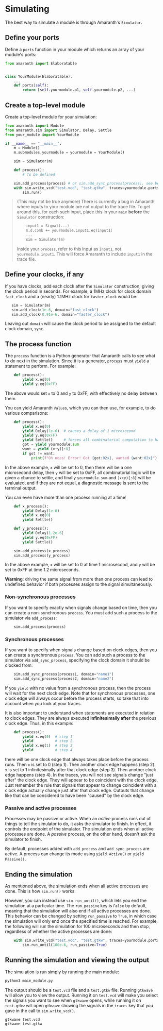 # Simulating

The best way to simulate a module is through Amaranth's `Simulator`.

## Define your ports

Define a `ports` function in your module which returns an array of your module's ports:

```python
from amaranth import Elaboratable


class YourModule(Elaboratable):
    ...
    def ports(self):
        return [self.yourmodule.p1, self.yourmodule.p2, ...]
```

## Create a top-level module

Create a top-level module for your simulation:

```python
from amaranth import Module
from amaranth.sim import Simulator, Delay, Settle
from your_module import YourModule

if __name__ == "__main__":
    m = Module()
    m.submodules.yourmodule = yourmodule = YourModule()

    sim = Simulator(m)

    def process():
        # To be defined

    sim.add_process(process) # or sim.add_sync_process(process), see below
    with sim.write_vcd("test.vcd", "test.gtkw", traces=yourmodule.ports()):
        sim.run()
```

> (This may not be true anymore) There is currently a bug in Amaranth where inputs to your module are not output to the trace file. To get around this, for each such input, place this in your `main` **before** the `Simulator` construction:
>
> ```python
>     input1 = Signal(...)
>     m.d.comb += yourmodule.input1.eq(input1)
>     ...
>     sim = Simulator(m)
> ```
>
> Inside your `process`, refer to this input as `input1`, not `yourmodule.input1`. This will force Amaranth to include `input1` in the trace file.

## Define your clocks, if any

If you have clocks, add each clock after the `Simulator` construction, giving the clock period in seconds. For example, a 1MHz clock for clock domain `fast_clock` and a (nearly) 1.1MHz clock for `faster_clock` would be:

```python
   sim = Simulator(m)
   sim.add_clock(1e-6, domain="fast_clock")
   sim.add_clock(0.91e-6, domain="faster_clock")
```

Leaving out `domain` will cause the clock period to be assigned to the default clock domain, `sync`.

## The process function

The `process` function is a Python generator that Amaranth calls to see what to do next in the simulation. Since it is a generator, `process` must `yield` a statement to perform. For example:

```python
    def process():
        yield x.eq(0)
        yield y.eq(0xFF)
```

The above would set `x` to 0 and `y` to 0xFF, with effectively no delay between them.

You can yield Amaranth `Value`s, which you can then use, for example, to do various comparisons:

```python
    def process():
        yield x.eq(0)
        yield Delay(1e-6)  # causes a delay of 1 microsecond
        yield y.eq(0xFF)
        yield Settle()     # forces all combinatorial computation to happen
        got = yield yourmodule.sum
        want = yield (x+y)[:8]
        if got != want:
            print(f"Oh noes! Error! Got {got:02x}, wanted {want:02x}")
```

In the above example, `x` will be set to 0, then there will be a one microsecond delay, then `y` will be set to 0xFF, all combinatorial logic will be given a chance to settle, and finally `yourmodule.sum` and `(x+y)[:8]` will be evaluated, and if they are not equal, a diagnostic message is sent to the terminal output.

You can even have more than one process running at a time!

```python
    def x_process():
        yield Delay(1e-6)
        yield x.eq(0)
        yield Settle()

    def y_process():
        yield Delay(1.2e-6)
        yield y.eq(0xFF)
        yield Settle()

    sim.add_process(x_process)
    sim.add_process(y_process)
```

In the above example, `x` will be set to 0 at time 1 microsecond, and `y` will be set to 0xFF at time 1.2 microseconds.

**Warning**: driving the same signal from more than one process can lead to undefined behavior if both processes assign to the signal simultaneously.

### Non-synchronous processes

If you want to specify exactly when signals change based on time, then you can create a non-synchronous `process`. You must add such a process to the simulator via `add_process`:

```python
    sim.add_process(process)
```

### Synchronous processes

If you want to specify when signals change based on clock edges, then you can create a synchronous `process`. You can add such a process to the simulator via `add_sync_process`, specifying the clock domain it should be clocked from:

```python
    sim.add_sync_process(process1, domain="name1")
    sim.add_sync_process(process2, domain="name2")
```

If you `yield` with no value from a synchronous process, then the process will wait for the next clock edge. Note that for synchronous processes, one clock edge will always occur before the process starts, so take that into account when you look at your traces.

It is also important to understand when statements are executed in relation to clock edges. They are always executed **infinitesimally after** the previous clock edge. Thus, in this example:

```python
    def process():
        yield x.eq(0)  # step 1
        yield          # step 2
        yield x.eq(1)  # step 3
        yield          # step 4
```

there will be one clock edge that always takes place before the process runs. Then `x` is set to 0 (step 1). Then another clock edge happens (step 2). `x` is set to 1 infinitesimally after that clock edge (step 3). Then another clock edge happens (step 4). In the traces, you will not see signals change "just after" the clock edge. They will appear to be coincident with the clock edge. Just remember the rule that signals that appear to change coincident with a clock edge actually change just after that clock edge. Outputs that change like that can be considered to have been "caused" by the clock edge.

### Passive and active processes

Processes may be passive or active. When an *active* process runs out of things to tell the simulator to do, it asks the simulator to finish. In effect, it controls the endpoint of the simulator. The simulation ends when all active processes are done. A *passive* process, on the other hand, doesn't ask the simulator to finish.

By default, processes added with `add_process` and `add_sync_process` are active. A process can change its mode using `yield Active()` or `yield Passive()`.

## Ending the simulation

As mentioned above, the simulation ends when all active processes are done. This is how `sim.run()` works.

However, you can instead use `sim.run_until()`, which lets you end the simulation at a particular time. The `run_passive` key is `False` by default, meaning that the simulation will also end if all active processes are done. This behavior can be changed by setting `run_passive` to `True`, in which case the simulation will only end once the specified time is reached. For example, the following will run the simulation for 100 microseconds and then stop, regardless of whether the active processes are done:

```python
    with sim.write_vcd("test.vcd", "test.gtkw", traces=yourmodule.ports()):
        sim.run_until(100e-6, run_passive=True)
```

## Running the simulation and viewing the output

The simulation is run simply by running the main module:

```sh
python3 main_module.py
```

The output should be a `test.vcd` file and a `test.gtkw` file. Running `gtkwave` will allow you to view the output. Running it on `test.vcd` will make you select the signals you want to see when `gtkwave` opens, while running it on `test.gtkw` will open `gtkwave` showing the signals in the `traces` key that you gave in the call to `sim.write_vcd()`.

```sh
gtkwave test.vcd
gtkwave test.gtkw
```

